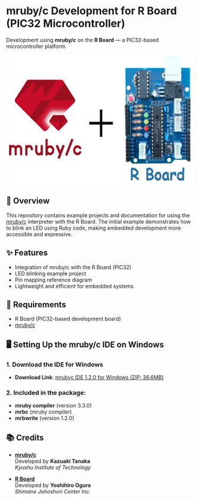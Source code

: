 # mruby/c Development for R Board (PIC32 Microcontroller)

Development using **mruby/c** on the **R Board** — a PIC32-based microcontroller platform.

<img src="https://github.com/Krishnamruby/mrubyc_R_board_Development/blob/main/Logo_mruby_R_board.png" alt="Alt text" width="600" height="350">


## 📝 Overview

This repository contains example projects and documentation for using the [mruby/c](https://github.com/mrubyc/mrubyc) interpreter with the R Board. The initial example demonstrates how to blink an LED using Ruby code, making embedded development more accessible and expressive.

## ✨ Features

- Integration of mruby/c with the R Board (PIC32)
- LED blinking example project
- Pin mapping reference diagram
- Lightweight and efficient for embedded systems

## 🔧 Requirements

- R Board (PIC32-based development board)
- [mruby/c](https://github.com/mrubyc/mrubyc)

## 🖥️ Setting Up the mruby/c IDE on Windows

### 1. **Download the IDE for Windows**

- **Download Link**: [mrubyc IDE 1.2.0 for Windows (ZIP: 36.6MB)](https://github.com/mrubyc/mrubyc/releases/download/v1.2.0/mrubyc-IDE-1.2.0-Windows.zip)

### 2. **Included in the package**:
- **mruby compiler** (version 3.3.0)
- **mrbc** (mruby compiler)
- **mrbwrite** (version 1.2.0)


## 📚 Credits

- [**mruby/c**](https://github.com/kaz0505)  
  Developed by **Kazuaki Tanaka**  
  *Kyushu Institute of Technology*

- [**R Board**](https://github.com/YoshihiroOgura)  
  Developed by **Yoshihiro Ogura**  
  *Shimane Johoshori Center Inc.*
